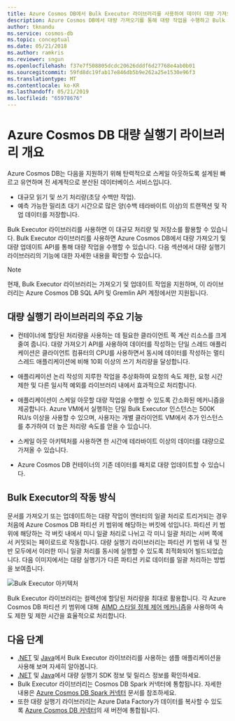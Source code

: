 ```yaml
---
title: Azure Cosmos DB에서 Bulk Executor 라이브러리를 사용하여 데이터 대량 가져오기 및 업데이트
description: Azure Cosmos DB에서 대량 가져오기를 통해 대량 작업을 수행하고 Bulk Executor 라이브러리에서 제공하는 API를 대량 업데이트합니다.
author: tknandu
ms.service: cosmos-db
ms.topic: conceptual
ms.date: 05/21/2018
ms.author: ramkris
ms.reviewer: sngun
ms.openlocfilehash: f37e7f508805dcdc20626dddf6d27768e4ab0b01
ms.sourcegitcommit: 59fd8dc19fab17e846db5b9e262a25e1530e96f3
ms.translationtype: MT
ms.contentlocale: ko-KR
ms.lasthandoff: 05/21/2019
ms.locfileid: "65978676"
---
```

# <a name="azure-cosmos-db-bulk-executor-library-overview"></a>Azure Cosmos DB 대량 실행기 라이브러리 개요
 
Azure Cosmos DB는 다음을 지원하기 위해 탄력적으로 스케일 아웃하도록 설계된 빠르고 유연하며 전 세계적으로 분산된 데이터베이스 서비스입니다. 

* 대규모 읽기 및 쓰기 처리량(초당 수백만 작업).  
* 예측 가능한 밀리초 대기 시간으로 많은 양(수백 테라바이트 이상)의 트랜잭션 및 작업 데이터를 저장합니다.  

Bulk Executor 라이브러리를 사용하면 이 대규모 처리량 및 저장소를 활용할 수 있습니다. Bulk Executor 라이브러리를 사용하면 Azure Cosmos DB에서 대량 가져오기 및 대량 업데이트 API를 통해 대량 작업을 수행할 수 있습니다. 다음 섹션에서 대량 실행기 라이브러리의 기능에 대한 자세한 내용을 확인할 수 있습니다. 

> [!NOTE] 
> 현재, Bulk Executor 라이브러리는 가져오기 및 업데이트 작업을 지원하며, 이 라이브러리는 Azure Cosmos DB SQL API 및 Gremlin API 계정에서만 지원됩니다.
 
## <a name="key-features-of-the-bulk-executor-library"></a>대량 실행기 라이브러리의 주요 기능  
 
* 컨테이너에 할당된 처리량을 사용하는 데 필요한 클라이언트 쪽 계산 리소스를 크게 줄여 줍니다. 대량 가져오기 API를 사용하여 데이터를 작성하는 단일 스레드 애플리케이션은 클라이언트 컴퓨터의 CPU를 사용하면서 동시에 데이터를 작성하는 멀티 스레드 애플리케이션에 비해 10회 이상의 쓰기 처리량을 달성합니다.  

* 애플리케이션 논리 작성의 지루한 작업을 추상화하여 요청의 속도 제한, 요청 시간 제한 및 다른 일시적 예외를 라이브러리 내에서 효과적으로 처리합니다.  

* 애플리케이션이 스케일 아웃할 대량 작업을 수행할 수 있도록 간소화된 메커니즘을 제공합니다. Azure VM에서 실행하는 단일 Bulk Executor 인스턴스는 500K RU/s 이상을 사용할 수 있으며, 사용자는 개별 클라이언트 VM에서 추가 인스턴스를 추가하여 더 높은 처리량 속도를 얻을 수 있습니다.  
 
* 스케일 아웃 아키텍처를 사용하면 한 시간에 테라바이트 이상의 데이터를 대량으로 가져올 수 있습니다.  

* Azure Cosmos DB 컨테이너의 기존 데이터를 패치로 대량 업데이트할 수 있습니다. 
 
## <a name="how-does-the-bulk-executor-operate"></a>Bulk Executor의 작동 방식 

문서를 가져오기 또는 업데이트하는 대량 작업이 엔터티의 일괄 처리로 트리거되는 경우 처음에 Azure Cosmos DB 파티션 키 범위에 해당하는 버킷에 섞입니다. 파티션 키 범위에 해당하는 각 버킷 내에서 미니 일괄 처리로 나뉘고 각 미니 일괄 처리는 서버 쪽에서 커밋되는 페이로드로 작동합니다. 대량 실행기 라이브러리는 파티션 키 범위 내 및 전반 모두에서 이러한 미니 일괄 처리를 동시에 실행할 수 있도록 최적화되어 빌드되었습니다. 다음 이미지에서는 대량 실행기가 다른 파티션 키로 데이터를 일괄 처리하는 방법을 보여줍니다.  

![Bulk Executor 아키텍처](./media/bulk-executor-overview/bulk-executor-architecture.png)

Bulk Executor 라이브러리는 컬렉션에 할당된 처리량을 최대로 활용합니다. 각 Azure Cosmos DB 파티션 키 범위에 대해  [AIMD 스타일 정체 제어 메커니즘](https://tools.ietf.org/html/rfc5681)을 사용하여 속도 제한 및 제한 시간을 효율적으로 처리합니다. 

## <a name="next-steps"></a>다음 단계 
  
* [.NET](bulk-executor-dot-net.md) 및 [Java](bulk-executor-java.md)에서 Bulk Executor 라이브러리를 사용하는 샘플 애플리케이션을 사용해 보며 자세히 알아봅니다.  
* [.NET](sql-api-sdk-bulk-executor-dot-net.md) 및 [Java](sql-api-sdk-bulk-executor-java.md)에서 대량 실행기 SDK 정보 및 릴리스 정보를 확인하세요.
* Bulk Executor 라이브러리는 Cosmos DB Spark 커넥터에 통합됩니다. 자세한 내용은 [Azure Cosmos DB Spark 커넥터](spark-connector.md) 문서를 참조하세요.  
* 또한 대량 실행기 라이브러리는 Azure Data Factory가 데이터를 복사할 수 있도록 [Azure Cosmos DB 커넥터](https://aka.ms/bulkexecutor-adf-v2)의 새 버전에 통합됩니다.
